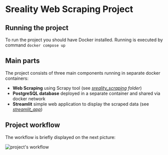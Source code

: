 # Sreality Web Scraping Project
## Running the project
To run the project you should have Docker installed. Running is executed by command
```docker compose up```

## Main parts
The project consists of three main components running in separate docker containers:
- **Web Scraping** using Scrapy tool (see _[sreality_scraping](sreality_scraping) folder_)
- **PostgreSQL database** deployed in a separate container and shared via docker network
- **Streamlit** simple web application to display the scraped data (see _[streamlit_app](streamlit_app)_)

## Project workflow
The workflow is briefly displayed on the next picture:

![project's workflow](diagrams/project_workflow.png "Project's workflow")



